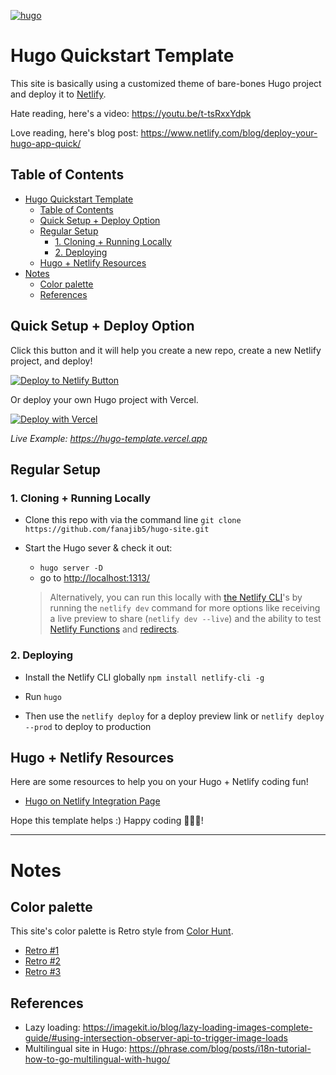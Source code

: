[![hugo](https://user-images.githubusercontent.com/43764894/223559747-e9d7f19d-91bf-46a9-a0cb-8d6a40d3cfa3.png)](https://ntl.fyi/3P9w1mr)

# Hugo Quickstart Template

This site is basically using a customized theme of bare-bones Hugo project and deploy it to [Netlify](https://netlify.com).

Hate reading, here's a video: <https://youtu.be/t-tsRxxYdpk>

Love reading, here's blog post: <https://www.netlify.com/blog/deploy-your-hugo-app-quick/>

## Table of Contents

- [Hugo Quickstart Template](#hugo-quickstart-template)
  - [Table of Contents](#table-of-contents)
  - [Quick Setup + Deploy Option](#quick-setup--deploy-option)
  - [Regular Setup](#regular-setup)
    - [1. Cloning + Running Locally](#1-cloning--running-locally)
    - [2. Deploying](#2-deploying)
  - [Hugo + Netlify Resources](#hugo--netlify-resources)
- [Notes](#notes)
  - [Color palette](#color-palette)
  - [References](#references)

## Quick Setup + Deploy Option

Click this button and it will help you create a new repo, create a new Netlify project, and deploy!

[![Deploy to Netlify Button](https://www.netlify.com/img/deploy/button.svg)](https://app.netlify.com/start/deploy?repository=https://github.com/netlify-templates/hugo-quickstart)

Or deploy your own Hugo project with Vercel.

[![Deploy with Vercel](https://vercel.com/button)](https://vercel.com/new/clone?repository-url=https://github.com/vercel/vercel/tree/main/examples/hugo&template=hugo)

_Live Example: <https://hugo-template.vercel.app>_

## Regular Setup

### 1. Cloning + Running Locally

- Clone this repo with via the command line `git clone https://github.com/fanajib5/hugo-site.git`

- Start the Hugo sever & check it out:

  - `hugo server -D`
  - go to [http://localhost:1313/](http://localhost:1313/)

  > Alternatively, you can run this locally with [the Netlify CLI](https://docs.netlify.com/cli/get-started/)'s by running the `netlify dev` command for more options like receiving a live preview to share (`netlify dev --live`) and the ability to test [Netlify Functions](https://www.netlify.com/products/functions) and [redirects](https://docs.netlify.com/routing/redirects/).

### 2. Deploying

- Install the Netlify CLI globally `npm install netlify-cli -g`

- Run `hugo`

- Then use the `netlify deploy` for a deploy preview link or `netlify deploy --prod` to deploy to production

## Hugo + Netlify Resources

Here are some resources to help you on your Hugo + Netlify coding fun!

- [Hugo on Netlify Integration Page](https://ntl.fyi/3P9w1mr)

Hope this template helps :) Happy coding 👩🏻‍💻!

---

# Notes

## Color palette

This site's color palette is Retro style from [Color Hunt](https://colorhunt.co/).

- [Retro #1](https://colorhunt.co/palette/f9f5ebe4dccfea5455002b5b)
- [Retro #2](https://colorhunt.co/palette/fde5ecfcbaade48586916db3)
- [Retro #3](https://colorhunt.co/palette/3c486bf0f0f0f9d949f45050)

## References

- Lazy loading: <https://imagekit.io/blog/lazy-loading-images-complete-guide/#using-intersection-observer-api-to-trigger-image-loads>
- Multilingual site in Hugo: <https://phrase.com/blog/posts/i18n-tutorial-how-to-go-multilingual-with-hugo/>
